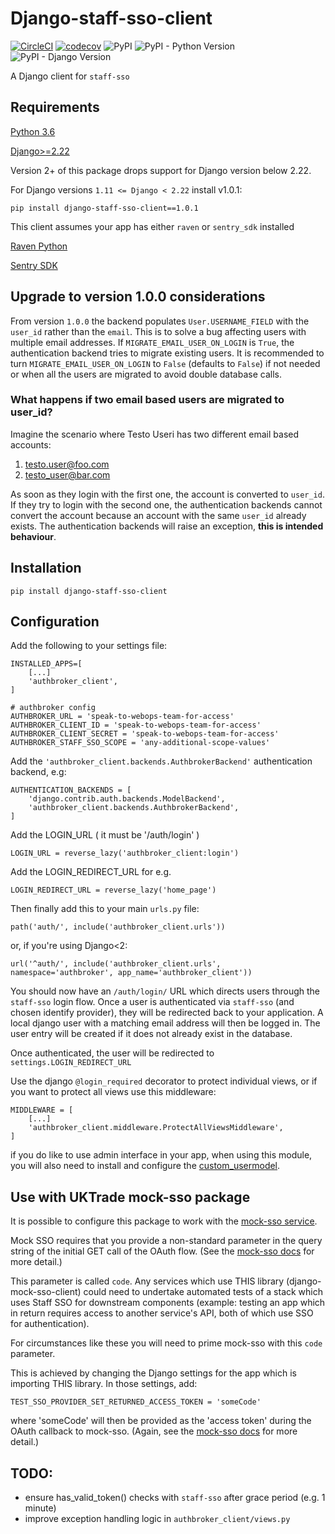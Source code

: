 # Django-staff-sso-client

[![CircleCI](https://circleci.com/gh/uktrade/django-staff-sso-client/tree/master.svg?style=svg)](https://circleci.com/gh/uktrade/django-staff-sso-client/tree/master)
[![codecov](https://codecov.io/gh/uktrade/django-staff-sso-client/branch/master/graph/badge.svg)](https://codecov.io/gh/uktrade/django-staff-sso-client)
![PyPI](https://img.shields.io/pypi/v/django-staff-sso-client.svg)
![PyPI - Python Version](https://img.shields.io/pypi/pyversions/django-staff-sso-client.svg)
![PyPI - Django Version](https://img.shields.io/pypi/djversions/django-staff-sso-client.svg)


A Django client for `staff-sso`


## Requirements

[Python 3.6](https://www.python.org/downloads/release/python-368/)

[Django>=2.22](https://www.djangoproject.com/)

Version 2+ of this package drops support for Django version below 2.22.

For Django versions `1.11 <= Django < 2.22` install v1.0.1:

`pip install django-staff-sso-client==1.0.1`

This client assumes your app  has either `raven` or `sentry_sdk` installed

[Raven Python](https://github.com/getsentry/raven-python)

[Sentry SDK](https://github.com/getsentry/sentry-python)


## Upgrade to version 1.0.0 considerations

From version `1.0.0` the backend populates `User.USERNAME_FIELD` with the `user_id` rather than the `email`. This is
to solve a bug affecting users with multiple email addresses.
If `MIGRATE_EMAIL_USER_ON_LOGIN` is `True`, the authentication backend tries to migrate existing users.
It is recommended to turn `MIGRATE_EMAIL_USER_ON_LOGIN` to `False` (defaults to `False`) if not needed or when all the users are migrated to avoid 
double database calls.

### What happens if two email based users are migrated to user_id?
Imagine the scenario where Testo Useri has two different email based accounts:

1) testo.user@foo.com
2) testo_user@bar.com

As soon as they login with the first one, the account is converted to `user_id`.
If they try to login with the second one, the authentication backends cannot convert the account because an account with the
same `user_id` already exists.
The authentication backends will raise an exception, **this is intended behaviour**.
 

## Installation

`pip install django-staff-sso-client`

## Configuration

Add the following to your settings file:

```
INSTALLED_APPS=[
    [...]
    'authbroker_client',
]
```

```
# authbroker config
AUTHBROKER_URL = 'speak-to-webops-team-for-access'
AUTHBROKER_CLIENT_ID = 'speak-to-webops-team-for-access'
AUTHBROKER_CLIENT_SECRET = 'speak-to-webops-team-for-access'
AUTHBROKER_STAFF_SSO_SCOPE = 'any-additional-scope-values'
```

Add the `'authbroker_client.backends.AuthbrokerBackend'` authentication backend, e.g:

```
AUTHENTICATION_BACKENDS = [
    'django.contrib.auth.backends.ModelBackend',
    'authbroker_client.backends.AuthbrokerBackend',
]
```

Add the LOGIN_URL ( it must be '/auth/login' )

```
LOGIN_URL = reverse_lazy('authbroker_client:login')
```

Add the LOGIN_REDIRECT_URL for e.g.
```
LOGIN_REDIRECT_URL = reverse_lazy('home_page')
```

Then finally add this to your main `urls.py` file:

`path('auth/', include('authbroker_client.urls'))`

or, if you're using Django<2:

`url('^auth/', include('authbroker_client.urls', namespace='authbroker', app_name='authbroker_client'))`


You should now have an `/auth/login/` URL which directs users through the `staff-sso` login flow. Once a user is
authenticated via `staff-sso` (and chosen identify provider), they will be redirected back to your application.
A local django user with a matching email address will then be logged in. The user entry will be created if it does
not already exist in the database.

Once authenticated, the user will be redirected to `settings.LOGIN_REDIRECT_URL`

Use the django `@login_required` decorator to protect individual views, or if you want to protect all views use this middleware:

```
MIDDLEWARE = [
    [...]
    'authbroker_client.middleware.ProtectAllViewsMiddleware',
]
```

if you do like to use admin interface  in your app, when using this module, you will also need to install and configure the [custom_usermodel](https://github.com/uktrade/django-staff-sso-usermodel).

## Use with UKTrade mock-sso package

It is possible to configure this package to work with the [mock-sso service](https://github.com/uktrade/mock-sso).

Mock SSO requires that you provide a non-standard parameter in the query string of the initial GET call of the OAuth flow. (See the [mock-sso docs](https://github.com/uktrade/mock-sso/blob/master/README.md) for more detail.)

This parameter is called `code`. Any services which use THIS library (django-mock-sso-client) could need to undertake automated tests of a stack which uses Staff SSO for downstream components (example: testing an app which in return requires access to another service's API, both of which use SSO for authentication).

For circumstances like these you will need to prime mock-sso with this `code` parameter.

This is achieved by changing the Django settings for the app which is importing THIS library. In those settings, add:
```
TEST_SSO_PROVIDER_SET_RETURNED_ACCESS_TOKEN = 'someCode'
```
where 'someCode' will then be provided as the 'access token' during the OAuth callback to mock-sso. (Again, see the [mock-sso docs](https://github.com/uktrade/mock-sso/blob/master/README.md) for more detail.)

## TODO:

* ensure has_valid_token() checks with `staff-sso` after grace period (e.g. 1 minute)
* improve exception handling logic in `authbroker_client/views.py`
